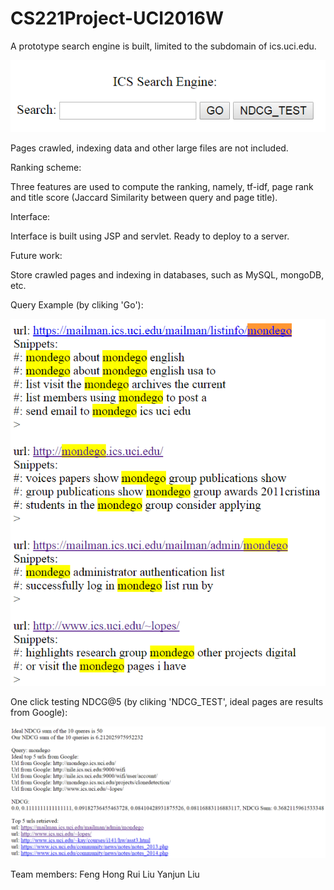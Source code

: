 # CS221Project-UCI2016W
A prototype search engine is built, limited to the subdomain of ics.uci.edu. 

![alt tag](https://raw.githubusercontent.com/oldsui/CS221Project-UCI2016W/master/screenshots/HomePage.PNG)



Pages crawled, indexing data and other large files are not included.

Ranking scheme:

Three features are used to compute the ranking, namely, tf-idf, page rank and title score (Jaccard Similarity between query and page title).

Interface:

Interface is built using JSP and servlet. Ready to deploy to a server.

Future work:

Store crawled pages and indexing in databases, such as MySQL, mongoDB, etc. 


Query Example (by cliking 'Go'):

![alt tag](https://raw.githubusercontent.com/oldsui/CS221Project-UCI2016W/master/screenshots/SearchResultsSnippets.PNG)


One click testing NDCG@5 (by cliking 'NDCG_TEST', ideal pages are results from Google):


![alt tag](https://raw.githubusercontent.com/oldsui/CS221Project-UCI2016W/master/screenshots/NDCG_Test_Result.PNG)

Team members:
Feng Hong
Rui Liu
Yanjun Liu


